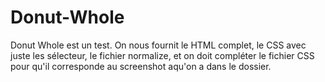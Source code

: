 # Donut-Whole

Donut Whole est un test. On nous fournit le HTML complet, le CSS avec juste les sélecteur, le fichier normalize, et on doit compléter le fichier CSS pour qu'il corresponde au screenshot aqu'on a dans le dossier.
